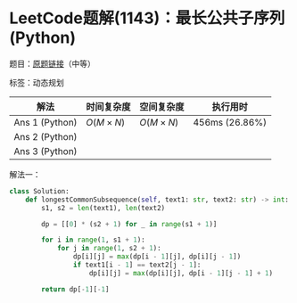 # LeetCode题解(1143)：最长公共子序列(Python)

题目：[原题链接](https://leetcode-cn.com/problems/longest-common-subsequence/)（中等）

标签：动态规划

| 解法           | 时间复杂度 | 空间复杂度 | 执行用时       |
| -------------- | ---------- | ---------- | -------------- |
| Ans 1 (Python) | $O(M×N)$   | $O(M×N)$   | 456ms (26.86%) |
| Ans 2 (Python) |            |            |                |
| Ans 3 (Python) |            |            |                |

解法一：

```python
class Solution:
    def longestCommonSubsequence(self, text1: str, text2: str) -> int:
        s1, s2 = len(text1), len(text2)

        dp = [[0] * (s2 + 1) for _ in range(s1 + 1)]

        for i in range(1, s1 + 1):
            for j in range(1, s2 + 1):
                dp[i][j] = max(dp[i - 1][j], dp[i][j - 1])
                if text1[i - 1] == text2[j - 1]:
                    dp[i][j] = max(dp[i][j], dp[i - 1][j - 1] + 1)

        return dp[-1][-1]
```

